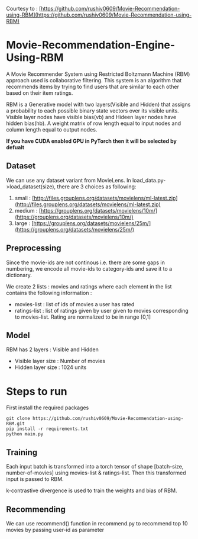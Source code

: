Courtesy to : [https://github.com/rushiv0609/Movie-Recommendation-using-RBM](https://github.com/rushiv0609/Movie-Recommendation-using-RBM)
# Movie-Recommendation-Engine-Using-RBM
A Movie Recommender System using Restricted Boltzmann Machine (RBM) approach used is collaborative filtering. This system is an algorithm that recommends items by trying to find users that are similar to each other based on their item ratings.  

RBM is a Generative model with two layers(Visible and Hidden) that assigns a probability to each possible binary state vectors over its visible units. Visible layer nodes have visible bias(vb) and Hideen layer nodes have hidden bias(hb). A weight matrix of row length equal to input nodes and column length equal to output nodes.

**If you have CUDA enabled GPU in PyTorch then it will be selected by defualt**

## Dataset

We can use any dataset variant from MovieLens. In load_data.py->load_dataset(size), there are 3 choices as following:  

1. small : [http://files.grouplens.org/datasets/movielens/ml-latest.zip](http://files.grouplens.org/datasets/movielens/ml-latest.zip)  
1. medium : [https://grouplens.org/datasets/movielens/10m/](https://grouplens.org/datasets/movielens/10m/)
1. large : [https://grouplens.org/datasets/movielens/25m/](https://grouplens.org/datasets/movielens/25m/)

## Preprocessing

Since the movie-ids are not continous i.e. there are some gaps in numbering, we encode all movie-ids to category-ids and save it to a dictionary.  

We create 2 lists : movies and ratings where each element in the list contains the following information : 

- movies-list : list of ids of movies a user has rated  
- ratings-list : list of ratings given by user given to movies corresponding to movies-list. Rating are normalized to be in range [0,1]


## Model
RBM has 2 layers : Visible and Hidden

- Visible layer size : Number of movies
- Hidden layer size : 1024 units

# Steps to run
First install the required packages
```
git clone https://github.com/rushiv0609/Movie-Recommendation-using-RBM.git
pip install -r requirements.txt
python main.py
```

## Training 
Each input batch is transformed into a torch tensor of shape [batch-size, number-of-movies] using movies-list & ratings-list. Then this transformed input is passed to RBM.

k-contrastive divergence is used to train the weights and bias of RBM.

## Recommending

We can use recommend() function in recommend.py to recommend top 10 movies by passing user-id as parameter
